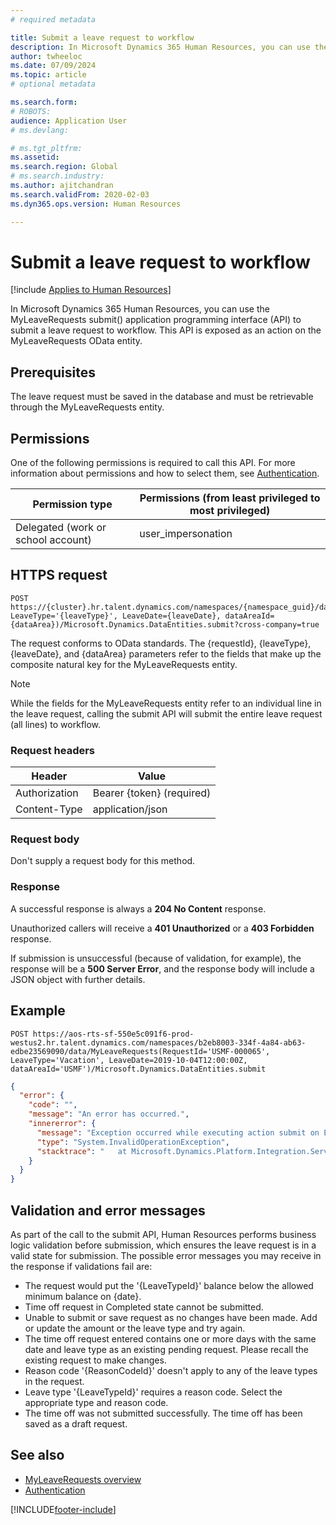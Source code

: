 ```yaml
---
# required metadata

title: Submit a leave request to workflow
description: In Microsoft Dynamics 365 Human Resources, you can use the MyLeaveRequests submit() application programming interface (API) to submit a leave request to workflow.
author: twheeloc
ms.date: 07/09/2024
ms.topic: article
# optional metadata

ms.search.form: 
# ROBOTS: 
audience: Application User
# ms.devlang: 

# ms.tgt_pltfrm: 
ms.assetid: 
ms.search.region: Global
# ms.search.industry: 
ms.author: ajitchandran
ms.search.validFrom: 2020-02-03
ms.dyn365.ops.version: Human Resources

---
```


# Submit a leave request to workflow



[!include [Applies to Human Resources](../includes/applies-to-hr.md)]

In Microsoft Dynamics 365 Human Resources, you can use the MyLeaveRequests submit() application programming interface (API) to submit a leave request to workflow. This API is exposed as an action on the MyLeaveRequests OData entity.

## Prerequisites

The leave request must be saved in the database and must be retrievable through the MyLeaveRequests entity.

## Permissions

One of the following permissions is required to call this API. For more information about permissions and how to select them, see [Authentication](hr-developer-api-authentication.md).

| Permission type                    | Permissions (from least privileged to most privileged) |
|------------------------------------|--------------------------------------------------------|
| Delegated (work or school account) | user\_impersonation                                    |

## HTTPS request

<!-- { "blockType": "ignored" } -->
```HTTP
POST https://{cluster}.hr.talent.dynamics.com/namespaces/{namespace_guid}/data/MyLeaveRequests(RequestId='{requestId}', LeaveType='{leaveType}', LeaveDate={leaveDate}, dataAreaId={dataArea})/Microsoft.Dynamics.DataEntities.submit?cross-company=true
```

The request conforms to OData standards. The {requestId}, {leaveType}, {leaveDate}, and {dataArea} parameters refer to the fields that make up the composite natural key for the MyLeaveRequests entity.

> [!NOTE]
> While the fields for the MyLeaveRequests entity refer to an individual line in the leave request, calling the submit API will submit the entire leave request (all lines) to workflow.

### Request headers

| Header         | Value                     |
|----------------|---------------------------|
| Authorization  | Bearer {token} (required) |
| Content-Type   | application/json          |

### Request body

Don't supply a request body for this method.

### Response

A successful response is always a **204 No Content** response.

Unauthorized callers will receive a **401 Unauthorized** or a **403 Forbidden** response.

If submission is unsuccessful (because of validation, for example), the response will be a **500 Server Error**, and the response body will include a JSON object with further details.

## Example

```http
POST https://aos-rts-sf-550e5c091f6-prod-westus2.hr.talent.dynamics.com/namespaces/b2eb8003-334f-4a84-ab63-edbe23569090/data/MyLeaveRequests(RequestId='USMF-000065', LeaveType='Vacation', LeaveDate=2019-10-04T12:00:00Z, dataAreaId='USMF')/Microsoft.Dynamics.DataEntities.submit
```

```json
{
  "error": {
    "code": "",
    "message": "An error has occurred.",
    "innererror": {
      "message": "Exception occurred while executing action submit on Entity MyLeaveRequest: The request would put the 'Vacation' balance below the allowed minimum balance on 9/10/2019.",
      "type": "System.InvalidOperationException",
      "stacktrace": "   at Microsoft.Dynamics.Platform.Integration.Services.OData.Action.ActionInvokable.Invoke()   at Microsoft.Dynamics.Platform.Integration.Services.OData.Update.UpdateProcessor.ActionInvocation(ChangeOperationContext context, ActionInvokable action)   at Microsoft.Dynamics.Platform.Integration.Services.OData.Update.UpdateManager.<>c__DisplayClass13_0.<ScheduleInvokable>b__0(ChangeOperationContext context)   at Microsoft.Dynamics.Platform.Integration.Services.OData.Update.ChangeInfo.ExecuteActionsInCompanyContext(IEnumerable`1 actionList, ChangeOperationContext operationContext)\r\n   at Microsoft.Dynamics.Platform.Integration.Services.OData.Update.ChangeInfo.ExecuteActions(ChangeOperationContext context)   at Microsoft.Dynamics.Platform.Integration.Services.OData.Update.UpdateManager.SaveChanges()   at Microsoft.Dynamics.Platform.Integration.Services.OData.AxODataDelegatingHandler.<SaveChangesAsync>d__3.MoveNext()"
    }
  }
}
```

## Validation and error messages

As part of the call to the submit API, Human Resources performs business logic validation before submission, which ensures the leave request is in a valid state for submission. The possible error messages you may receive in the response if validations fail are:

 - The request would put the '{LeaveTypeId}' balance below the allowed minimum balance on {date}.
 - Time off request in Completed state cannot be submitted.
 - Unable to submit or save request as no changes have been made. Add or update the amount or the leave type and try again.
 - The time off request entered contains one or more days with the same date and leave type as an existing pending request. Please recall the existing request to make changes.
 - Reason code '{ReasonCodeId}' doesn't apply to any of the leave types in the request.
 - Leave type '{LeaveTypeId}' requires a reason code. Select the appropriate type and reason code.
 - The time off was not submitted successfully. The time off has been saved as a draft request.

## See also

- [MyLeaveRequests overview](hr-developer-api-myleaverequests-overview.md)
- [Authentication](hr-developer-api-authentication.md)

[!INCLUDE[footer-include](../includes/footer-banner.md)]
